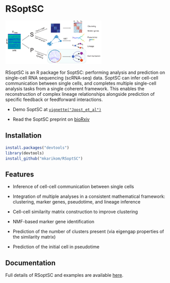 
<!-- README.md is generated from README.Rmd. Please edit that file -->
RSoptSC
=======

<img src="man/figures/logo.svg" width="60%" />

RSoptSC is an R package for SoptSC: performing analysis and prediction on single-cell RNA sequencing (scRNA-seq) data. SoptSC can infer cell-cell communication between single cells, and completes multiple single-cell analysis tasks from a single coherent framework. This enables the reconstruction of complex lineage relationships alongside prediction of specific feedback or feedforward interactions.

-   Demo SoptSC at [`vignette("Joost_et_al")`](https://mkarikom.github.io/RSoptSC/articles/Joost_et_al.html)

-   Read the SoptSC preprint on [bioRxiv](https://www.biorxiv.org/content/early/2018/05/12/168922)

Installation
------------

``` r
install.packages("devtools")
library(devtools)
install_github("mkarikom/RSoptSC")
```

Features
--------

-   Inference of cell-cell communication between single cells

-   Integration of multiple analyses in a consistent mathematical framework: clustering, marker genes, pseudotime, and lineage inference

-   Cell-cell similarity matrix construction to improve clustering

-   NMF-based marker gene identification

-   Prediction of the number of clusters present (via eigengap properties of the similarity matrix)

-   Prediction of the initial cell in pseudotime

Documentation
-------------

Full details of RSoptSC and examples are available [here](https://mkarikom.github.io/RSoptSC).

